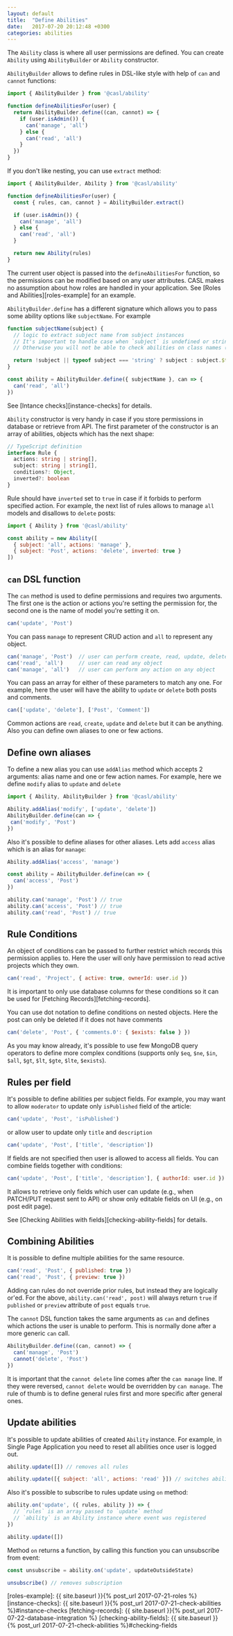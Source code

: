 ```yaml
---
layout: default
title:  "Define Abilities"
date:   2017-07-20 20:12:48 +0300
categories: abilities
---
```


The `Ability` class is where all user permissions are defined. You can create `Ability` using `AbilityBuilder` or `Ability` constructor.

`AbilityBuilder` allows to define rules in DSL-like style with help of `can` and `cannot` functions:
```js
import { AbilityBuilder } from '@casl/ability'

function defineAbilitiesFor(user) {
  return AbilityBuilder.define((can, cannot) => {
    if (user.isAdmin()) {
      can('manage', 'all')
    } else {
      can('read', 'all')
    }
  })
}
```

If you don't like nesting, you can use `extract` method:

```js
import { AbilityBuilder, Ability } from '@casl/ability'

function defineAbilitiesFor(user) {
  const { rules, can, cannot } = AbilityBuilder.extract()

  if (user.isAdmin()) {
    can('manage', 'all')
  } else {
    can('read', 'all')
  }

  return new Ability(rules)
}
```

The current user object is passed into the `defineAbilitiesFor` function, so the permissions can be modified based on any user attributes. CASL makes no assumption about how roles are handled in your application. See [Roles and Abilities][roles-example] for an example.

`AbilityBuilder.define` has a different signature which allows you to pass some ability options like `subjectName`. For example

```js
function subjectName(subject) {
  // logic to extract subject name from subject instances
  // It's important to handle case when `subject` is undefined or string!
  // Otherwise you will not be able to check abilities on class names (e.g., `ability.can('read', 'Post')`)

  return !subject || typeof subject === 'string' ? subject : subject.$type
}

const ability = AbilityBuilder.define({ subjectName }, can => {
  can('read', 'all')
})
```

See [Intance checks][instance-checks] for details.

`Ability` constructor is very handy in case if you store permissions in database or retrieve from API. The first parameter of the constructor is an array of abilities, objects which has the next shape:

```ts
// TypeScript definition
interface Rule {
  actions: string | string[],
  subject: string | string[],
  conditions?: Object,
  inverted?: boolean
}
```

Rule should have `inverted` set to `true` in case if it forbids to perform specified action. For example, the next list of rules allows to manage `all` models and disallows to `delete` posts:

```js
import { Ability } from '@casl/ability'

const ability = new Ability([
  { subject: 'all', actions: 'manage' },
  { subject: 'Post', actions: 'delete', inverted: true }
])
```

## `can` DSL function

The `can` method is used to define permissions and requires two arguments. The first one is the action or actions you're setting the permission for, the second one is the name of model you're setting it on.

```js
can('update', 'Post')
```

You can pass `manage` to represent CRUD action and `all` to represent any object.

```js
can('manage', 'Post')  // user can perform create, read, update, delete action on the post
can('read', 'all')     // user can read any object
can('manage', 'all')   // user can perform any action on any object
```

You can pass an array for either of these parameters to match any one. For example, here the user will have the ability to `update` or `delete` both posts and comments.

```js
can(['update', 'delete'], ['Post', 'Comment'])
```

Common actions are `read`, `create`, `update` and `delete` but it can be anything. Also you can define own aliases to one or few actions.

## Define own aliases

To define a new alias you can use `addAlias` method which accepts 2 arguments: alias name and one or few action names. For example, here we define `modify` alias to `update` and `delete`

```js
import { Ability, AbilityBuilder } from '@casl/ability'

Ability.addAlias('modify', ['update', 'delete'])
AbilityBuilder.define(can => {
 can('modify', 'Post')
})
```

Also it's possible to define aliases for other aliases. Lets add `access` alias which is an alias for `manage`:

```js
Ability.addAlias('access', 'manage')

const ability = AbilityBuilder.define(can => {
  can('access', 'Post')
})

ability.can('manage', 'Post') // true
ability.can('access', 'Post') // true
ability.can('read', 'Post') // true
```

## Rule Conditions

An object of conditions can be passed to further restrict which records this permission applies to. Here the user will only have permission to read active projects which they own.

```js
can('read', 'Project', { active: true, ownerId: user.id })
```

It is important to only use database columns for these conditions so it can be used for [Fetching Records][fetching-records].

You can use dot notation to define conditions on nested objects. Here the post can only be deleted if it does not have comments

```js
can('delete', 'Post', { 'comments.0': { $exists: false } })
```

As you may know already, it's possible to use few MongoDB query operators to define more complex conditions (supports only `$eq`, `$ne`, `$in`, `$all`, `$gt`, `$lt`, `$gte`, `$lte`, `$exists`).

## Rules per field

It's possible to define abilities per subject fields. For example, you may want to allow `moderator` to update only `isPublished` field of the article:

```js
can('update', 'Post', 'isPublished')
```

or allow user to update only `title` and `description`

```js
can('update', 'Post', ['title', 'description'])
```

If fields are not specified then user is allowed to access all fields.
You can combine fields together with conditions:

```js
can('update', 'Post', ['title', 'description'], { authorId: user.id })
```

It allows to retrieve only fields which user can update (e.g., when PATCH/PUT request sent to API) or show only editable fields on UI (e.g., on post edit page).

See [Checking Abilities with fields][checking-ability-fields] for details.

## Combining Abilities

It is possible to define multiple abilities for the same resource.

```js
can('read', 'Post', { published: true })
can('read', 'Post', { preview: true })
```

Adding can rules do not override prior rules, but instead they are logically or'ed. For the above, `ability.can('read', post)` will always return `true` if `published` or `preview` attribute of `post` equals `true`.

The `cannot` DSL function takes the same arguments as `can` and defines which actions the user is unable to perform. This is normally done after a more generic `can` call.

```js
AbilityBuilder.define((can, cannot) => {
  can('manage', 'Post')
  cannot('delete', 'Post')
})
```

It is important that the `cannot delete` line comes after the `can manage` line. If they were reversed, `cannot delete` would be overridden by `can manage`. The rule of thumb is to define general rules first and more specific after general ones.

## Update abilities

It's possible to update abilities of created `Ability` instance. For example, in Single Page Application you need to reset all abilities once user is logged out.

```js
ability.update([]) // removes all rules

ability.update([{ subject: 'all', actions: 'read' }]) // switches ability in readonly mode
```

Also it's possible to subscribe to rules update using `on` method:

```js
ability.on('update', ({ rules, ability }) => {
  // `rules` is an array passed to `update` method
  // `ability` is an Ability instance where event was registered
})

ability.update([])
```

Method `on` returns a function, by calling this function you can unsubscribe from event:

```js
const unsubscribe = ability.on('update', updateOutsideState)

unsubscribe() // removes subscription
```

[roles-example]: {{ site.baseurl }}{% post_url 2017-07-21-roles %}
[instance-checks]: {{ site.baseurl }}{% post_url 2017-07-21-check-abilities %}#instance-checks
[fetching-records]: {{ site.baseurl }}{% post_url 2017-07-22-database-integration %}
[checking-ability-fields]: {{ site.baseurl }}{% post_url 2017-07-21-check-abilities %}#checking-fields

